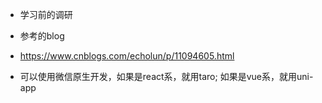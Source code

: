 * 学习前的调研

* 参考的blog
- https://www.cnblogs.com/echolun/p/11094605.html


- 可以使用微信原生开发，如果是react系，就用taro; 如果是vue系，就用uni-app
